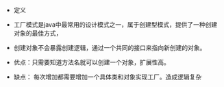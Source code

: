 * 定义
* 工厂模式是java中最常用的设计模式之一，属于创建型模式，提供了一种创建对象的最佳方式，
* 创建对象不会暴露创建逻辑，通过一个共同的接口来指向新创建的对象。


* 优点：只需要知道方法名就可以创建一个对象，扩展性高。
* 缺点： 每次增加都需要增加一个具体类和对象实现工厂。造成逻辑复杂